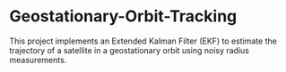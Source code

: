 # Geostationary-Orbit-Tracking
This project implements an Extended Kalman Filter (EKF) to estimate the trajectory of a satellite in a geostationary orbit using noisy radius measurements. 

